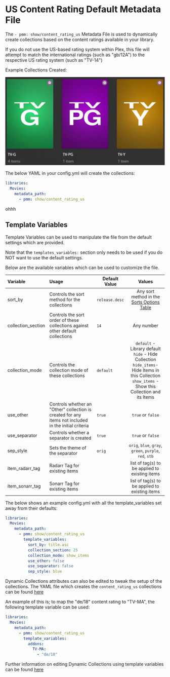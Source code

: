 # US Content Rating Default Metadata File

The `- pmm: show/content_rating_us` Metadata File is used to dynamically create collections based on the content ratings available in your library.

If you do not use the US-based rating system within Plex, this file will attempt to match the international ratings (such as "gb/12A") to the respective US rating system (such as "TV-14")

Example Collections Created:

![](../images/showcontent_rating_us.png)

The below YAML in your config.yml will create the collections:
```yaml
libraries:
  Movies:
    metadata_path:
      - pmm: show/content_rating_us
```

ohhh   
## Template Variables
Template Variables can be used to manipulate the file from the default settings which are provided. 

Note that the `templates_variables:` section only needs to be used if you do NOT want to use the default settings.

Below are the available variables which can be used to customize the file.


| Variable           | Usage                                                                                                | Default Value  |                                                                             Values                                                                             |
|:-------------------|:-----------------------------------------------------------------------------------------------------|----------------|:--------------------------------------------------------------------------------------------------------------------------------------------------------------:|
| sort_by            | Controls the sort method for the collections                                                         | `release.desc` |                                                  Any sort method in the [Sorts Options Table](#sort-options)                                                   |
| collection_section | Controls the sort order of these collections against other default collections                       | `14`           |                                                                           Any number                                                                           |
| collection_mode    | Controls the collection mode of these collections                                                    | `default`      | `default` - Library default<br/>`hide` - Hide Collection<br/>`hide_items`- Hide Items in this Collection<br/>`show_items` - Show this Collection and its Items |
| use_other          | Controls whether an "Other" collection is created for any items not included in the initial criteria | `true`         |                                                                       `true` or `false`                                                                        |
| use_separator      | Controls whether a separator is created                                                              | `true`         |                                                                       `true` or `false`                                                                        |
| sep_style          | Sets the theme of the separator                                                                      | `orig`         |                                                    `orig`, `blue`, `gray`, `green`, `purple`, `red`, `stb`                                                     |
| item_radarr_tag    | Radarr Tag for existing items                                                                        |                |                                                         list of tag(s) to be applied to existing items                                                         |
| item_sonarr_tag    | Sonarr Tag for existing items                                                                        |                |                                                         list of tag(s) to be applied to existing items                                                         |

The below shows an example config.yml with all the template_variables set away from their defaults:

```yaml
libraries:
  Movies:
    metadata_path:
      - pmm: show/content_rating_us
        template_variables:
          sort_by: title.asc
          collection_section: 25
          collection_mode: show_items
          use_other: false
          use_separator: false
          sep_style: blue
```

Dynamic Collections attributes can also be edited to tweak the setup of the collections. The YAML file which creates the `content_rating_us` collections can be found [here](https://github.com/meisnate12/Plex-Meta-Manager/blob/defaults/defaults/show/content_rating_us.yml)

An example of this is; to map the "de/18" content rating to "TV-MA", the following template variable can be used:

```yaml
libraries:
  Movies:
    metadata_path:
      - pmm: show/content_rating_us
        template_variables:
          addons:
            TV-MA:
              - "de/18"
```

Further information on editing Dynamic Collections using template variables can be found [here](https://metamanager.wiki/en/latest/home/guides/defaults.html#customizing-configs)


